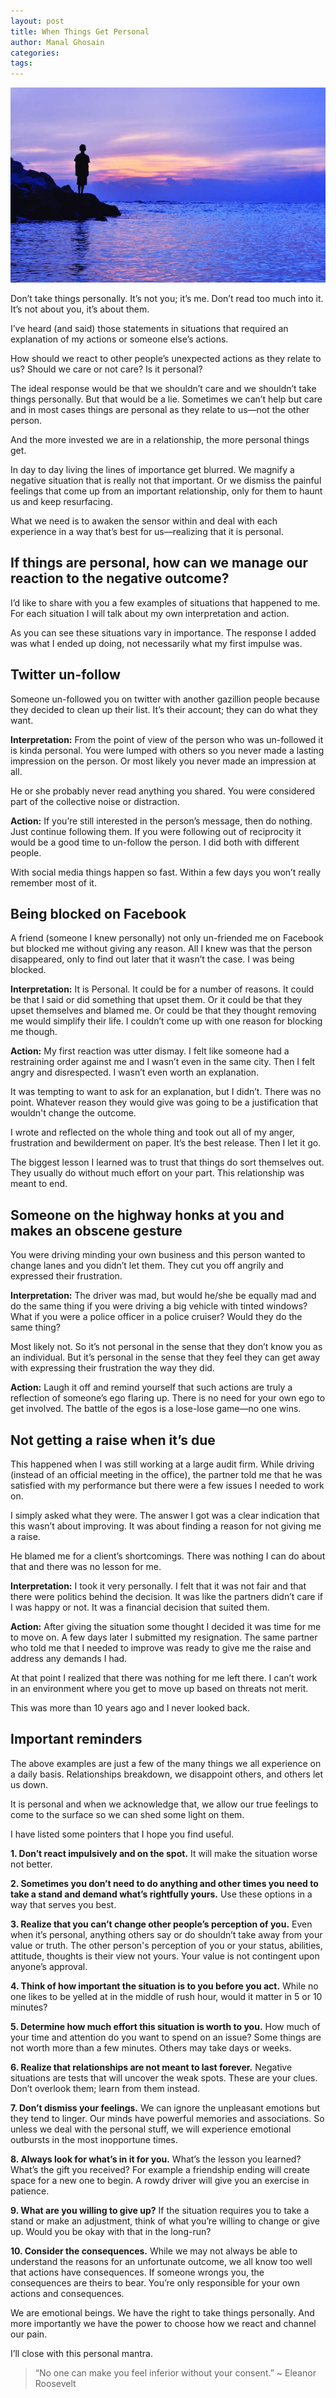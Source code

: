 ```yaml
---
layout: post
title: When Things Get Personal
author: Manal Ghosain
categories:
tags:
---
```


![When life gets personal](/images/personal.jpg)

Don’t take things personally. It’s not you; it’s me. Don’t read too much into it. It’s not about you, it’s about them.

I’ve heard (and said) those statements in situations that required an explanation of my actions or someone else’s actions.

How should we react to other people’s unexpected actions as they relate to us? Should we care or not care? Is it personal?

The ideal response would be that we shouldn’t care and we shouldn’t take things personally. But that would be a lie. Sometimes we can’t help but care and in most cases things are personal as they relate to us—not the other person.

And the more invested we are in a relationship, the more personal things get.

In day to day living the lines of importance get blurred. We magnify a negative situation that is really not that important. Or we dismiss the painful feelings that come up from an important relationship, only for them to haunt us and keep resurfacing.

What we need is to awaken the sensor within and deal with each experience in a way that’s best for us—realizing that it is personal. 

## If things are personal, how can we manage our reaction to the negative outcome?

I’d like to share with you a few examples of situations that happened to me. For each situation I will talk about my own interpretation and action. 

As you can see these situations vary in importance. The response I added was what I ended up doing, not necessarily what my first impulse was. 

## Twitter un-follow

Someone un-followed you on twitter with another gazillion people because they decided to clean up their list. It’s their account; they can do what they want. 

**Interpretation:** From the point of view of the person who was un-followed it is kinda personal. You were lumped with others so you never made a lasting impression on the person. Or most likely you never made an impression at all. 

He or she probably never read anything you shared. You were considered part of the collective noise or distraction. 

**Action:** If you’re still interested in the person’s message, then do nothing. Just continue following them. If you were following out of reciprocity it would be a good time to un-follow the person. I did both with different people. 

With social media things happen so fast. Within a few days you won’t really remember most of it. 

## Being blocked on Facebook

A friend (someone I knew personally) not only un-friended me on Facebook but blocked me without giving any reason. All I knew was that the person disappeared, only to find out later that it wasn’t the case. I was being blocked. 

**Interpretation:** It is Personal. It could be for a number of reasons. It could be that I said or did something that upset them. Or it could be that they upset themselves and blamed me. Or could be that they thought removing me would simplify their life. I couldn’t come up with one reason for blocking me though. 

**Action:** My first reaction was utter dismay. I felt like someone had a restraining order against me and I wasn’t even in the same city. Then I felt angry and disrespected. I wasn’t even worth an explanation. 

It was tempting to want to ask for an explanation, but I didn’t. There was no point. Whatever reason they would give was going to be a justification that wouldn't change the outcome. 

I wrote and reflected on the whole thing and took out all of my anger, frustration and bewilderment on paper. It’s the best release. Then I let it go. 

The biggest lesson I learned was to trust that things do sort themselves out. They usually do without much effort on your part. This relationship was meant to end. 

## Someone on the highway honks at you and makes an obscene gesture

You were driving minding your own business and this person wanted to change lanes and you didn’t let them. They cut you off angrily and expressed their frustration. 

**Interpretation:** The driver was mad, but would he/she be equally mad and do the same thing if you were driving a big vehicle with tinted windows? What if you were a police officer in a police cruiser? Would they do the same thing? 

Most likely not. So it’s not personal in the sense that they don’t know you as an individual. But it’s personal in the sense that they feel they can get away with expressing their frustration the way they did. 

**Action:** Laugh it off and remind yourself that such actions are truly a reflection of someone’s ego flaring up. There is no need for your own ego to get involved. The battle of the egos is a lose-lose game—no one wins. 

## Not getting a raise when it’s due

This happened when I was still working at a large audit firm. While driving (instead of an official meeting in the office), the partner told me that he was satisfied with my performance but there were a few issues I needed to work on. 

I simply asked what they were. The answer I got was a clear indication that this wasn’t about improving. It was about finding a reason for not giving me a raise. 

He blamed me for a client’s shortcomings. There was nothing I can do about that and there was no lesson for me. 

**Interpretation:** I took it very personally. I felt that it was not fair and that there were politics behind the decision. It was like the partners didn’t care if I was happy or not. It was a financial decision that suited them. 

**Action:** After giving the situation some thought I decided it was time for me to move on. A few days later I submitted my resignation. The same partner who told me that I needed to improve was ready to give me the raise and address any demands I had. 

At that point I realized that there was nothing for me left there. I can’t work in an environment where you get to move up based on threats not merit. 

This was more than 10 years ago and I never looked back. 

## Important reminders

The above examples are just a few of the many things we all experience on a daily basis. Relationships breakdown, we disappoint others, and others let us down. 

It is personal and when we acknowledge that, we allow our true feelings to come to the surface so we can shed some light on them.

I have listed some pointers that I hope you find useful. 

**1. Don’t react impulsively and on the spot.** It will make the situation worse not better. 

**2. Sometimes you don’t need to do anything and other times you need to take a stand and demand what’s rightfully yours.** Use these options in a way that serves you best. 

**3. Realize that you can’t change other people’s perception of you.** Even when it’s personal, anything others say or do shouldn’t take away from your value or truth. The other person's perception of you or your status, abilities, attitude, thoughts is their view not yours. Your value is not contingent upon anyone’s approval. 

**4. Think of how important the situation is to you before you act.** While no one likes to be yelled at in the middle of rush hour, would it matter in 5 or 10 minutes? 

**5. Determine how much effort this situation is worth to you.** How much of your time and attention do you want to spend on an issue? Some things are not worth more than a few minutes. Others may take days or weeks. 

**6. Realize that relationships are not meant to last forever.** Negative situations are tests that will uncover the weak spots. These are your clues. Don’t overlook them; learn from them instead.

**7. Don’t dismiss your feelings.** We can ignore the unpleasant emotions but they tend to linger. Our minds have powerful memories and associations. So unless we deal with the personal stuff, we will experience emotional outbursts in the most inopportune times.

**8. Always look for what’s in it for you.** What’s the lesson you learned? What’s the gift you received? For example a friendship ending will create space for a new one to begin. A rowdy driver will give you an exercise in patience.

**9. What are you willing to give up?** If the situation requires you to take a stand or make an adjustment, think of what you’re willing to change or give up. Would you be okay with that in the long-run?

**10. Consider the consequences.** While we may not always be able to understand the reasons for an unfortunate outcome, we all know too well that actions have consequences. If someone wrongs you, the consequences are theirs to bear. You’re only responsible for your own actions and consequences.

We are emotional beings. We have the right to take things personally. And more importantly we have the power to choose how we react and channel our pain.

I’ll close with this personal mantra.

> “No one can make you feel inferior without your consent.” ~ Eleanor Roosevelt